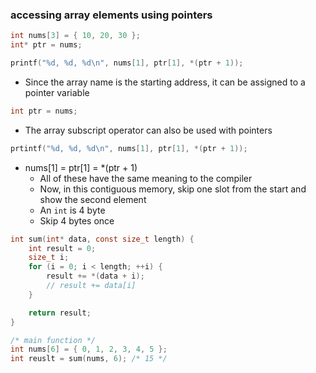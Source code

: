### accessing array elements using pointers
```c
int nums[3] = { 10, 20, 30 };
int* ptr = nums;

printf("%d, %d, %d\n", nums[1], ptr[1], *(ptr + 1));
```
- Since the array name is the starting address, it can be assigned to a pointer variable
```c
int ptr = nums;
```
- The array subscript operator can also be used with pointers
```c
prtintf("%d, %d, %d\n", nums[1], ptr[1], *(ptr + 1));
```
- nums[1] = ptr[1] = *(ptr + 1)
    - All of these have the same meaning to the compiler
    - Now, in this contiguous memory, skip one slot from the start and show the second element
    - An `int` is 4 byte
    - Skip 4 bytes once

```c
int sum(int* data, const size_t length) {
    int result = 0;
    size_t i;
    for (i = 0; i < length; ++i) {
        result += *(data + i);
        // result += data[i]
    }

    return result;
}

/* main function */
int nums[6] = { 0, 1, 2, 3, 4, 5 };
int reuslt = sum(nums, 6); /* 15 */
```
